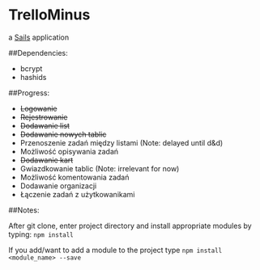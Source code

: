 # TrelloMinus

a [Sails](http://sailsjs.org) application

##Dependencies:
* bcrypt
* hashids

##Progress:
* ~~Logowanie~~
* ~~Rejestrowanie~~
* ~~Dodawanie list~~
* ~~Dodawanie nowych tablic~~
* Przenoszenie zadań między listami (Note: delayed until d&d)
* Możliwość opisywania zadań
* ~~Dodawanie kart~~
* Gwiazdkowanie tablic (Note: irrelevant for now)
* Możliwość komentowania zadań
* Dodawanie organizacji
* Łączenie zadań z użytkowanikami


##Notes:

After git clone, enter project directory and install appropriate modules by typing:
`npm install`

If you add/want to add a module to the project type
`npm install <module_name> --save`

